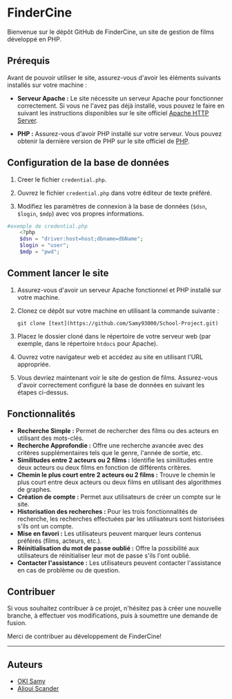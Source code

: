 # FinderCine

Bienvenue sur le dépôt GitHub de FinderCine, un site de gestion de films développé en PHP.

## Prérequis

Avant de pouvoir utiliser le site, assurez-vous d'avoir les éléments suivants installés sur votre machine :

- **Serveur Apache :** Le site nécessite un serveur Apache pour fonctionner correctement. Si vous ne l'avez pas déjà installé, vous pouvez le faire en suivant les instructions disponibles sur le site officiel [Apache HTTP Server](https://httpd.apache.org/).

- **PHP :** Assurez-vous d'avoir PHP installé sur votre serveur. Vous pouvez obtenir la dernière version de PHP sur le site officiel de [PHP](https://www.php.net/).

## Configuration de la base de données

1. Creer le fichier `credential.php`.

2. Ouvrez le fichier `credential.php` dans votre éditeur de texte préféré.

3. Modifiez les paramètres de connexion à la base de données (`$dsn`, `$login`, `$mdp`) avec vos propres informations.
```php
#exemple de credential.php
    <?php 
    $dsn = "driver:host=host;dbname=dbName";
    $login = "user";
    $mdp = "pwd";

```

## Comment lancer le site

1. Assurez-vous d'avoir un serveur Apache fonctionnel et PHP installé sur votre machine.

2. Clonez ce dépôt sur votre machine en utilisant la commande suivante :
    ```
    git clone [text](https://github.com/Samy93000/School-Project.git)
    ```

3. Placez le dossier cloné dans le répertoire de votre serveur web (par exemple, dans le répertoire `htdocs` pour Apache).

4. Ouvrez votre navigateur web et accédez au site en utilisant l'URL appropriée.

5. Vous devriez maintenant voir le site de gestion de films. Assurez-vous d'avoir correctement configuré la base de données en suivant les étapes ci-dessus.

## Fonctionnalités

- **Recherche Simple :** Permet de rechercher des films ou des acteurs en utilisant des mots-clés.
- **Recherche Approfondie :** Offre une recherche avancée avec des critères supplémentaires tels que le genre, l'année de sortie, etc.
- **Similitudes entre 2 acteurs ou 2 films :** Identifie les similitudes entre deux acteurs ou deux films en fonction de différents critères.
- **Chemin le plus court entre 2 acteurs ou 2 films :** Trouve le chemin le plus court entre deux acteurs ou deux films en utilisant des algorithmes de graphes.
- **Création de compte :** Permet aux utilisateurs de créer un compte sur le site.
- **Historisation des recherches :** Pour les trois fonctionnalités de recherche, les recherches effectuées par les utilisateurs sont historisées s'ils ont un compte.
- **Mise en favori :** Les utilisateurs peuvent marquer leurs contenus préférés (films, acteurs, etc.).
- **Réinitialisation du mot de passe oublié :** Offre la possibilité aux utilisateurs de réinitialiser leur mot de passe s'ils l'ont oublié.
- **Contacter l'assistance :** Les utilisateurs peuvent contacter l'assistance en cas de problème ou de question.


## Contribuer

Si vous souhaitez contribuer à ce projet, n'hésitez pas à créer une nouvelle branche, à effectuer vos modifications, puis à soumettre une demande de fusion.


Merci de contribuer au développement de FinderCine!


---

## Auteurs

- [OKI Samy](https://github.com/Samy93000)
- [Alioui Scander](https://github.com/a-scander)

